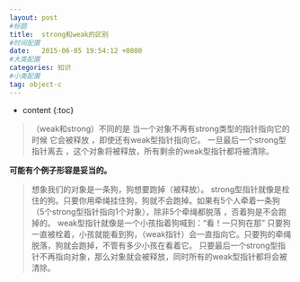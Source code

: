 ```yaml
---
layout: post
#标题
title:  strong和weak的区别
#时间配置
date:   2015-06-05 19:54:12 +0800
#大类配置
categories: 知识
#小类配置
tag: object-c
---
```


* content
{:toc}


> （weak和strong）不同的是 当一个对象不再有strong类型的指针指向它的时候 它会被释放  ，即使还有weak型指针指向它。
> 一旦最后一个strong型指针离去 ，这个对象将被释放，所有剩余的weak型指针都将被清除。

**可能有个例子形容是妥当的。**

> 想象我们的对象是一条狗，狗想要跑掉（被释放）。
> strong型指针就像是栓住的狗。只要你用牵绳挂住狗，狗就不会跑掉。如果有5个人牵着一条狗（5个strong型指针指向1个对象），除非5个牵绳都脱落 ，否着狗是不会跑掉的。
> weak型指针就像是一个小孩指着狗喊到：“看！一只狗在那” 只要狗一直被栓着，小孩就能看到狗，（weak指针）会一直指向它。只要狗的牵绳脱落，狗就会跑掉，不管有多少小孩在看着它。
> 只要最后一个strong型指针不再指向对象，那么对象就会被释放，同时所有的weak型指针都将会被清除。